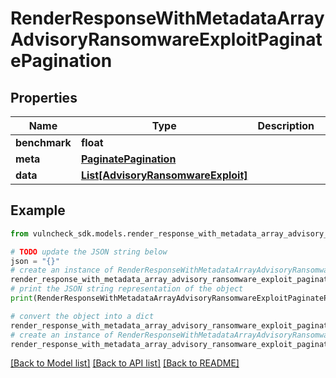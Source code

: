 # RenderResponseWithMetadataArrayAdvisoryRansomwareExploitPaginatePagination


## Properties

Name | Type | Description | Notes
------------ | ------------- | ------------- | -------------
**benchmark** | **float** |  | [optional] 
**meta** | [**PaginatePagination**](PaginatePagination.md) |  | [optional] 
**data** | [**List[AdvisoryRansomwareExploit]**](AdvisoryRansomwareExploit.md) |  | [optional] 

## Example

```python
from vulncheck_sdk.models.render_response_with_metadata_array_advisory_ransomware_exploit_paginate_pagination import RenderResponseWithMetadataArrayAdvisoryRansomwareExploitPaginatePagination

# TODO update the JSON string below
json = "{}"
# create an instance of RenderResponseWithMetadataArrayAdvisoryRansomwareExploitPaginatePagination from a JSON string
render_response_with_metadata_array_advisory_ransomware_exploit_paginate_pagination_instance = RenderResponseWithMetadataArrayAdvisoryRansomwareExploitPaginatePagination.from_json(json)
# print the JSON string representation of the object
print(RenderResponseWithMetadataArrayAdvisoryRansomwareExploitPaginatePagination.to_json())

# convert the object into a dict
render_response_with_metadata_array_advisory_ransomware_exploit_paginate_pagination_dict = render_response_with_metadata_array_advisory_ransomware_exploit_paginate_pagination_instance.to_dict()
# create an instance of RenderResponseWithMetadataArrayAdvisoryRansomwareExploitPaginatePagination from a dict
render_response_with_metadata_array_advisory_ransomware_exploit_paginate_pagination_from_dict = RenderResponseWithMetadataArrayAdvisoryRansomwareExploitPaginatePagination.from_dict(render_response_with_metadata_array_advisory_ransomware_exploit_paginate_pagination_dict)
```
[[Back to Model list]](../README.md#documentation-for-models) [[Back to API list]](../README.md#documentation-for-api-endpoints) [[Back to README]](../README.md)


